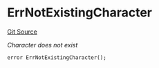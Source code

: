 # ErrNotExistingCharacter
[Git Source](https://github.com/Crossbell-Box/Crossbell-Contracts/blob/7fb0a111be44c9c39adc514360ef463c6a04b62a/contracts/libraries/Error.sol)

*Character does not exist*


```solidity
error ErrNotExistingCharacter();
```


